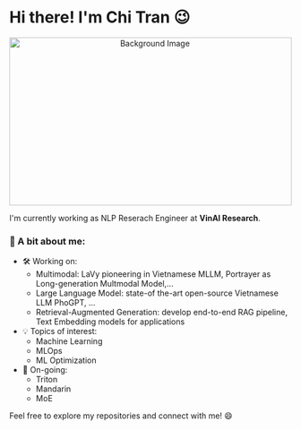 # Hi there! I'm Chi Tran 😉

<!-- Background Image -->
<p align="center">
  <img src="https://wallpapercave.com/wp/wp12973913.jpg" alt="Background Image" style="width:100%; height:300px; object-fit:cover;">
</p>

I'm currently working as NLP Reserach Engineer at **VinAI Research**.

### 🌟 A bit about me:
- 🛠 Working on:
  - Multimodal: LaVy pioneering in Vietnamese MLLM, Portrayer as Long-generation Multmodal Model,... 
  - Large Language Model: state-of the-art open-source Vietnamese LLM PhoGPT, ...
  - Retrieval-Augmented Generation: develop end-to-end RAG pipeline, Text Embedding models for applications  
- 💡 Topics of interest:
  - Machine Learning
  - MLOps 
  - ML Optimization
- 🌱 On-going:
  - Triton
  - Mandarin
  - MoE

Feel free to explore my repositories and connect with me! 😄
